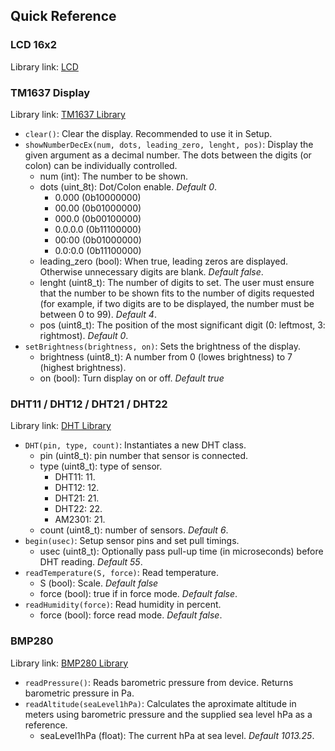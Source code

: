 ## Quick Reference

### LCD 16x2

Library link: [LCD](https://github.com/fmalpartida/New-LiquidCrystal)

### TM1637 Display

Library link: [TM1637 Library](https://github.com/avishorp/TM1637)

- ``clear()``: Clear the display. Recommended to use it in Setup.
- ``showNumberDecEx(num, dots, leading_zero, lenght, pos)``: Display the given argument as a decimal number. The dots between the digits (or colon) can be individually controlled.
  - num (int): The number to be shown.
  - dots (uint_8t):  Dot/Colon enable. *Default 0*.
    - 0.000 (0b10000000)
    - 00.00 (0b01000000)
    - 000.0 (0b00100000)
    - 0.0.0.0 (0b11100000)
    - 00:00 (0b01000000)
    - 0.0:0.0 (0b11100000)
  - leading_zero (bool): When true, leading zeros are displayed. Otherwise unnecessary digits are blank. *Default false*.
  - lenght (uint8_t): The number of digits to set. The user must ensure that the number to be shown fits to the number of digits requested (for example, if two digits are to be displayed, the number must be between 0 to 99). *Default 4*.
  - pos (uint8_t): The position of the most significant digit (0: leftmost, 3: rightmost). *Default 0*.
- ``setBrightness(brightness, on)``: Sets the brightness of the display.
  - brightness (uint8_t): A number from 0 (lowes brightness) to 7 (highest brightness).
  - on (bool): Turn display on or off. *Default true*

### DHT11 / DHT12 / DHT21 / DHT22 

Library link: [DHT Library](https://github.com/adafruit/DHT-sensor-library)

- ``DHT(pin, type, count)``: Instantiates a new DHT class.
  - pin (uint8_t): pin number that sensor is connected.
  - type (uint8_t): type of sensor.
    - DHT11: 11.
    - DHT12: 12.
    - DHT21: 21.
    - DHT22: 22.
    - AM2301: 21.
  - count (uint8_t): number of sensors. *Default 6*.
- ``begin(usec)``: Setup sensor pins and set pull timings.
  - usec (uint8_t): Optionally pass pull-up time (in microseconds) before DHT reading. *Default 55*.
- ``readTemperature(S, force)``: Read temperature.
  - S (bool): Scale. *Default false*
  - force (bool): true if in force mode. *Default false*.
- ``readHumidity(force)``: Read humidity in percent.
  - force (bool): force read mode. *Default false*.

### BMP280

Library link: [BMP280 Library](https://github.com/adafruit/Adafruit_BMP280_Library)

- ``readPressure()``: Reads barometric pressure from device. Returns barometric pressure in Pa.
- ``readAltitude(seaLevel1hPa)``: Calculates the aproximate altitude in meters using barometric pressure and the supplied sea level hPa as a reference.
  - seaLevel1hPa (float): The current hPa at sea level. *Default 1013.25*.